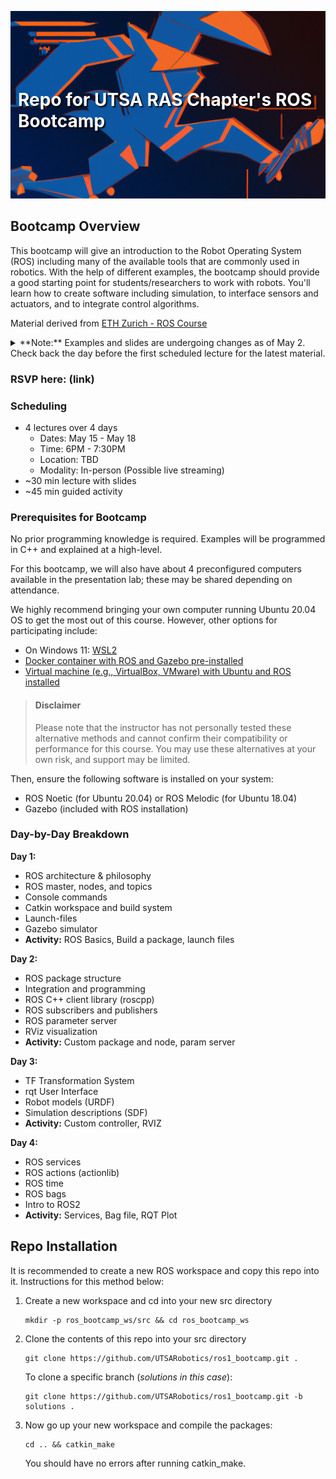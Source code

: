 <p align="center">
  <img src="docs/rowdy_robot.png" style="object-fit: cover; width: 100%; height: 300px;" />
  <h1 style="position: absolute; top: 150px; left: 50%; transform: translateX(-50%); color: white; text-shadow: 2px 2px 2px black;">Repo for UTSA RAS Chapter's ROS Bootcamp</h1>
</p>

## Bootcamp Overview
This bootcamp will give an introduction to the Robot Operating System (ROS) including many of the available tools that are commonly used in robotics. With the help of different examples, the bootcamp should provide a good starting point for students/researchers to work with robots. You'll learn how to create software including simulation, to interface sensors and actuators, and to integrate control algorithms.

Material derived from [ETH Zurich - ROS Course](https://rsl.ethz.ch/education-students/lectures/ros.html)


<details>
  <summary>**Note:** Examples and slides are undergoing changes as of May 2. Check back the day before the first scheduled lecture for the latest material.</summary>
  
  All material will be available on our GitHub repository: [https://github.com/UTSARobotics/ros1_bootcamp](https://github.com/UTSARobotics/ros1_bootcamp)
  </details>

### RSVP here: (link)

### Scheduling
- 4 lectures over 4 days
    - Dates: May 15 - May 18
    - Time: 6PM - 7:30PM
    - Location: TBD
    - Modality: In-person (Possible live streaming)
- ~30 min lecture with slides
- ~45 min guided activity

### Prerequisites for Bootcamp

No prior programming knowledge is required. Examples will be programmed in C++ and explained at a high-level.

For this bootcamp, we will also have about 4 preconfigured computers available in the presentation lab; these may be shared depending on attendance.

We highly recommend bringing your own computer running Ubuntu 20.04 OS to get the most out of this course. However, other options for participating include:
- On Windows 11: [WSL2](https://github.com/ishkapoor2000/Install_ROS_Noetic_On_WSL)
- [Docker container with ROS and Gazebo pre-installed](http://wiki.ros.org/docker/Tutorials/Docker)
- [Virtual machine (e.g., VirtualBox, VMware) with Ubuntu and ROS installed](https://subscription.packtpub.com/book/iot-&-hardware/9781783554713/1/ch01lvl1sec13/setting-ros-on-virtualbox)

> #### Disclaimer
> Please note that the instructor has not personally tested these alternative methods and cannot confirm their compatibility or performance for this course. You may use these alternatives at your own risk, and support may be limited.

Then, ensure the following software is installed on your system:
- ROS Noetic (for Ubuntu 20.04) or ROS Melodic (for Ubuntu 18.04)
- Gazebo (included with ROS installation)


### Day-by-Day Breakdown
**Day 1:**
- ROS architecture & philosophy
- ROS master, nodes, and topics
- Console commands
- Catkin workspace and build system
- Launch-files
- Gazebo simulator
- **Activity:** ROS Basics, Build a package, launch files

**Day 2:**
- ROS package structure
- Integration and programming
- ROS C++ client library (roscpp)
- ROS subscribers and publishers
- ROS parameter server
- RViz visualization
- **Activity:** Custom package and node, param server

**Day 3:**
- TF Transformation System
- rqt User Interface
- Robot models (URDF)
- Simulation descriptions (SDF)
- **Activity:** Custom controller, RVIZ

**Day 4:**
- ROS services
- ROS actions (actionlib)
- ROS time
- ROS bags
- Intro to ROS2
- **Activity:** Services, Bag file, RQT Plot

## Repo Installation
It is recommended to create a new ROS workspace and copy this repo into it. Instructions for this method below:
1. Create a new workspace and cd into your new src directory
    ```
    mkdir -p ros_bootcamp_ws/src && cd ros_bootcamp_ws
    ```
2. Clone the contents of this repo into your src directory
    ```
    git clone https://github.com/UTSARobotics/ros1_bootcamp.git .
    ```
    
    To clone a specific branch (*solutions in this case*):
    ```
    git clone https://github.com/UTSARobotics/ros1_bootcamp.git -b solutions .
    ```

3. Now go up your new workspace and compile the packages:
    ```
    cd .. && catkin_make
    ```
    You should have no errors after running catkin_make.

